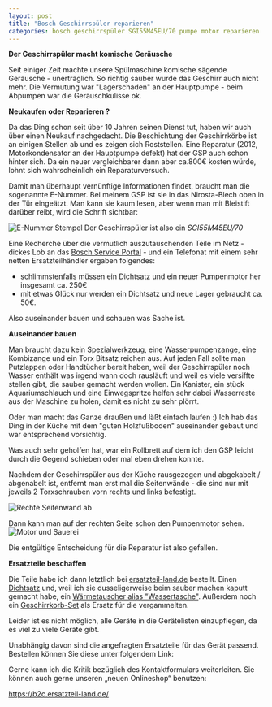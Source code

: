 ```yaml
---
layout: post
title: "Bosch Geschirrspüler reparieren"
categories: bosch geschirrspüler SGI55M45EU/70 pumpe motor reparieren
---
```


**Der Geschirrspüler macht komische Geräusche**

Seit einiger Zeit machte unsere Spülmaschine komische sägende Geräusche - unerträglich. So richtig sauber wurde das Geschirr auch nicht mehr. Die Vermutung war "Lagerschaden" an der Hauptpumpe - beim Abpumpen war die Geräuschkulisse ok.

**Neukaufen oder Reparieren ?**

Da das Ding schon seit über 10 Jahren seinen Dienst tut, haben wir auch über einen Neukauf nachgedacht. Die Beschichtung der Geschirrkörbe ist an einigen Stellen ab und es zeigen sich Roststellen. Eine Reparatur (2012, Motorkondensator an der Hauptpumpe defekt) hat der GSP auch schon hinter sich.  Da ein neuer vergleichbarer dann aber ca.800€ kosten würde, lohnt sich  wahrscheinlich ein Reparaturversuch.

Damit man überhaupt vernünftige Informationen findet, braucht man die sogenannte E-Nummer. Bei meinem GSP ist sie in das Nirosta-Blech oben in der Tür eingeätzt. Man kann sie kaum lesen, aber wenn man mit Bleistift darüber reibt, wird die Schrift sichtbar:


![E-Nummer Stempel](https://raw.github.com/haarer/haarer.github.io/master/_posts/IMG_20190819_160631626.jpg)
Der Geschirrspüler ist also ein *SGI55M45EU/70*

Eine Recherche über die vermutlich auszutauschenden Teile im Netz - dickes Lob an das [Bosch Service Portal][1] - und ein Telefonat mit einem sehr netten Ersatzteilhändler ergaben folgendes:
 *  schlimmstenfalls müssen ein Dichtsatz und ein neuer Pumpenmotor her insgesamt ca. 250€
 *  mit etwas Glück nur werden ein Dichtsatz und neue Lager gebraucht ca. 50€.
 
 Also auseinander bauen und schauen was Sache ist.

**Auseinander bauen**

Man braucht dazu kein Spezialwerkzeug, eine Wasserpumpenzange, eine Kombizange und ein Torx Bitsatz reichen aus. Auf jeden Fall sollte man Putzlappen oder Handtücher bereit haben, weil der Geschirrspüler noch Wasser enthält was irgend wann doch rausläuft und weil es viele versiffte stellen gibt, die sauber gemacht werden wollen. Ein Kanister, ein stück Aquariumschlauch und eine Einwegspritze helfen sehr dabei Wasserreste aus der Maschine zu holen, damit es nicht zu sehr plörrt. 

Oder man macht das Ganze draußen und läßt einfach laufen :)
Ich hab das Ding in der Küche mit dem "guten Holzfußboden" auseinander gebaut und war entsprechend vorsichtig.

Was auch sehr geholfen hat, war ein Rollbrett auf dem ich den GSP leicht durch die Gegend schieben oder mal eben drehen konnte.

Nachdem der Geschirrspüler aus der Küche rausgezogen und abgekabelt / abgenabelt ist, entfernt man erst mal die Seitenwände - die sind nur mit jeweils 2 Torxschrauben vorn rechts und links befestigt.

![Rechte Seitenwand ab](https://raw.github.com/haarer/haarer.github.io/master/_posts\IMG_20190825_094334022.jpg)

Dann kann man auf der rechten Seite schon den Pumpenmotor sehen.
![Motor und Sauerei](https://raw.github.com/haarer/haarer.github.io/master/_posts\IMG_20190824_222737671.jpg)



Die entgültige Entscheidung für die Reparatur ist also gefallen.

**Ersatzteile beschaffen**

Die Teile habe ich dann letztlich bei [ersatzteil-land.de][2] bestellt. 
Einen [Dichtsatz][3] und, weil ich sie dusseligerweise beim sauber machen kaputt gemacht habe, ein [Wärmetauscher alias "Wassertasche"][4].
Außerdem noch ein [Geschirrkorb-Set][5] als Ersatz für die vergammelten.




  [1]: https://www.bosch-home.com/de/service/pflege-und-wartung/ersatzteile
  [2]: https://b2c.ersatzteil-land.de/
  [3]: https://shop.ersatzteil-land.de/ersatzteilland-p2552h3s119-Bosch-Siemens-Umwael.html
  [4]: https://shop.ersatzteil-land.de/ersatzteilland-p2178h3s168-Bosch-Siemens-Waerme.html
  [5]: https://shop.ersatzteil-land.de/ersatzteilland-p2739h3s328-Bosch-Siemens-SET-Ge.html

 

Leider ist es nicht möglich, alle Geräte in die Gerätelisten einzupflegen, da es viel zu viele Geräte gibt.

 

Unabhängig davon sind die angefragten Ersatzteile für das Gerät passend. Bestellen können Sie diese unter folgendem Link:

 

 

Gerne kann ich die Kritik bezüglich des Kontaktformulars weiterleiten. Sie können auch gerne unseren „neuen Onlineshop“ benutzen:

 

https://b2c.ersatzteil-land.de/

 